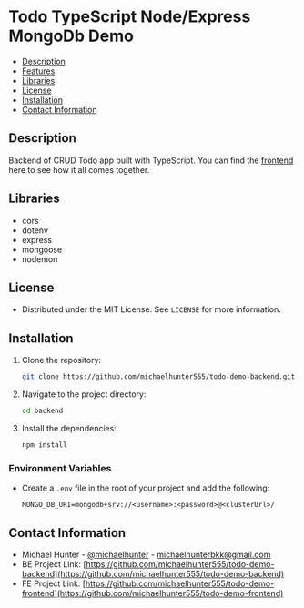 # Todo TypeScript Node/Express MongoDb Demo

- [Description](#description)
- [Features](#features)
- [Libraries](#ibraries)
- [License](#license)
- [Installation](#installation)
- [Contact Information](#contact-information)

## Description

Backend of CRUD Todo app built with TypeScript. You can find the [frontend](https://github.com/michaelhunter555/todo-demo-frontend) here to see how it all comes together.

## Libraries

- cors
- dotenv
- express
- mongoose
- nodemon

## License

- Distributed under the MIT License. See `LICENSE` for more information.

## Installation

1. Clone the repository:
   ```sh
   git clone https://github.com/michaelhunter555/todo-demo-backend.git
   ```
2. Navigate to the project directory:
   ```sh
   cd backend
   ```
3. Install the dependencies:
   ```sh
   npm install
   ```

### Environment Variables

- Create a `.env` file in the root of your project and add the following:
  ```
  MONGO_DB_URI=mongodb+srv://<username>:<password>@<clusterUrl>/
  ```

## Contact Information

- Michael Hunter - [@michaelhunter](https://twitter.com/michaelhunter) - michaelhunterbkk@gmail.com
- BE Project Link: [https://github.com/michaelhunter555/todo-demo-backend](https://github.com/michaelhunter555/todo-demo-backend)
- FE Project Link: [https://github.com/michaelhunter555/todo-demo-frontend](https://github.com/michaelhunter555/todo-demo-frontend)

